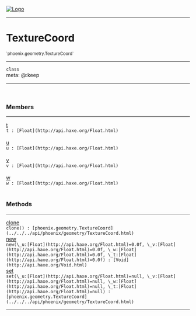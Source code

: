 
[![Logo](../../../images/logo.png)](../../../api/index.html)

---


<h1>TextureCoord</h1>
<small>`phoenix.geometry.TextureCoord`</small>



<hr/>

`class`<br/><span class="meta">
meta: @:keep</span>

<hr/>


&nbsp;
&nbsp;




<h3>Members</h3> <hr/><span class="member apipage">
                <a name="t"><a class="lift" href="#t">t</a></a><div class="clear"></div>
                <code class="signature apipage">t : [Float](http://api.haxe.org/Float.html)</code><br/></span>
            <span class="small_desc_flat"></span><br/><span class="member apipage">
                <a name="u"><a class="lift" href="#u">u</a></a><div class="clear"></div>
                <code class="signature apipage">u : [Float](http://api.haxe.org/Float.html)</code><br/></span>
            <span class="small_desc_flat"></span><br/><span class="member apipage">
                <a name="v"><a class="lift" href="#v">v</a></a><div class="clear"></div>
                <code class="signature apipage">v : [Float](http://api.haxe.org/Float.html)</code><br/></span>
            <span class="small_desc_flat"></span><br/><span class="member apipage">
                <a name="w"><a class="lift" href="#w">w</a></a><div class="clear"></div>
                <code class="signature apipage">w : [Float](http://api.haxe.org/Float.html)</code><br/></span>
            <span class="small_desc_flat"></span><br/>


<h3>Methods</h3> <hr/><span class="method apipage">
            <a name="clone"><a class="lift" href="#clone">clone</a></a><div class="clear"></div>
            <code class="signature apipage">clone() : [phoenix.geometry.TextureCoord](../../../api/phoenix/geometry/TextureCoord.html)</code><br/><span class="small_desc_flat"></span>


</span>
<span class="method apipage">
            <a name="new"><a class="lift" href="#new">new</a></a><div class="clear"></div>
            <code class="signature apipage">new(\_u:[Float](http://api.haxe.org/Float.html)<span>=0.0f</span>, \_v:[Float](http://api.haxe.org/Float.html)<span>=0.0f</span>, \_w:[Float](http://api.haxe.org/Float.html)<span>=0.0f</span>, \_t:[Float](http://api.haxe.org/Float.html)<span>=0.0f</span>) : [Void](http://api.haxe.org/Void.html)</code><br/><span class="small_desc_flat"></span>


</span>
<span class="method apipage">
            <a name="set"><a class="lift" href="#set">set</a></a><div class="clear"></div>
            <code class="signature apipage">set(\_u:[Float](http://api.haxe.org/Float.html)<span>=null</span>, \_v:[Float](http://api.haxe.org/Float.html)<span>=null</span>, \_w:[Float](http://api.haxe.org/Float.html)<span>=null</span>, \_t:[Float](http://api.haxe.org/Float.html)<span>=null</span>) : [phoenix.geometry.TextureCoord](../../../api/phoenix/geometry/TextureCoord.html)</code><br/><span class="small_desc_flat"></span>


</span>



<hr/>

&nbsp;
&nbsp;
&nbsp;
&nbsp;